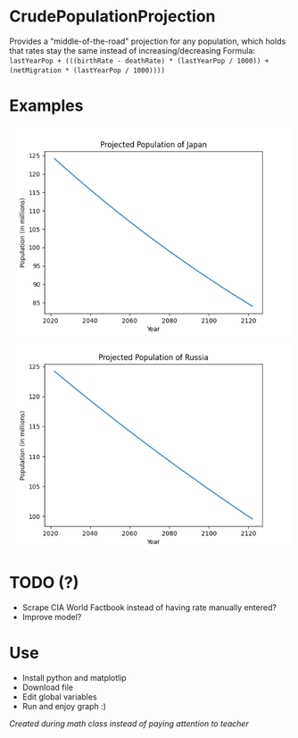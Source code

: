 # CrudePopulationProjection
Provides a "middle-of-the-road" projection for any population, which holds that rates stay the same instead of increasing/decreasing
Formula: ```lastYearPop + (((birthRate - deathRate) * (lastYearPop / 1000)) + (netMigration * (lastYearPop / 1000))))```

# Examples
![Japan Projected](example1.png "Example 1")
![Russia Projected](example2.png "Example 2")

# TODO (?)
- Scrape CIA World Factbook instead of having rate manually entered?
- Improve model?

# Use
- Install python and matplotlip
- Download file
- Edit global variables
- Run and enjoy graph :)

*Created during math class instead of paying attention to teacher*
